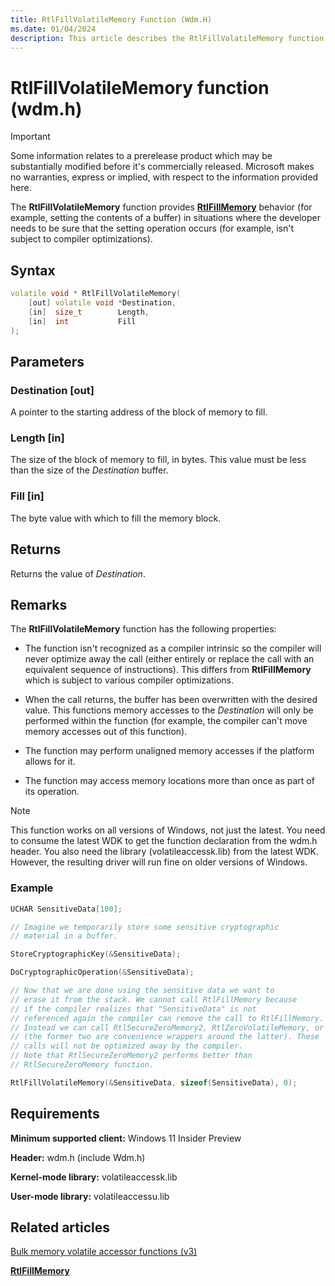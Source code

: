 ```yaml
---
title: RtlFillVolatileMemory Function (Wdm.H)
ms.date: 01/04/2024
description: This article describes the RtlFillVolatileMemory function (wdm.h).
---
```


# RtlFillVolatileMemory function (wdm.h)

> [!IMPORTANT]
> Some information relates to a prerelease product which may be substantially modified before it's commercially released. Microsoft makes no warranties, express or implied, with respect to the information provided here.

The **RtlFillVolatileMemory** function provides [**RtlFillMemory**](/windows-hardware/drivers/ddi/wdm/nf-wdm-rtlfillmemory) behavior (for example, setting the contents of a buffer) in situations where the developer needs to be sure that the setting operation occurs (for example, isn't subject to compiler optimizations).

## Syntax

```cpp
volatile void * RtlFillVolatileMemory(
    [out] volatile void *Destination,
    [in]  size_t        Length,
    [in]  int           Fill
);
```

## Parameters

### Destination [out]

A pointer to the starting address of the block of memory to fill.

### Length [in]

The size of the block of memory to fill, in bytes. This value must be less than the size of the *Destination* buffer.

### Fill [in]

The byte value with which to fill the memory block.

## Returns

Returns the value of *Destination*.

## Remarks

The **RtlFillVolatileMemory** function has the following properties:

- The function isn't recognized as a compiler intrinsic so the compiler will never optimize away the call (either entirely or replace the call with an equivalent sequence of instructions). This differs from **RtlFillMemory** which is subject to various compiler optimizations.

- When the call returns, the buffer has been overwritten with the desired value. This functions memory accesses to the *Destination* will only be performed within the function (for example, the compiler can't move memory accesses out of this function).

- The function may perform unaligned memory accesses if the platform allows for it.

- The function may access memory locations more than once as part of its operation.

> [!NOTE]
> This function works on all versions of Windows, not just the latest. You need to consume the latest WDK to get the function declaration from the wdm.h header. You also need the library (volatileaccessk.lib) from the latest WDK. However, the resulting driver will run fine on older versions of Windows.

### Example

```cpp
UCHAR SensitiveData[100];

// Imagine we temporarily store some sensitive cryptographic
// material in a buffer.

StoreCryptographicKey(&SensitiveData);

DoCryptographicOperation(&SensitiveData);

// Now that we are done using the sensitive data we want to
// erase it from the stack. We cannot call RtlFillMemory because
// if the compiler realizes that "SensitiveData" is not
// referenced again the compiler can remove the call to RtlFillMemory.
// Instead we can call RtlSecureZeroMemory2, RtlZeroVolatileMemory, or RtlFillVolatileMemory
// (the former two are convenience wrappers around the latter). These
// calls will not be optimized away by the compiler.
// Note that RtlSecureZeroMemory2 performs better than
// RtlSecureZeroMemory function.

RtlFillVolatileMemory(&SensitiveData, sizeof(SensitiveData), 0);
```

## Requirements

**Minimum supported client:** Windows 11 Insider Preview

**Header:** wdm.h (include Wdm.h)

**Kernel-mode library:** volatileaccessk.lib

**User-mode library:** volatileaccessu.lib

## Related articles

[Bulk memory volatile accessor functions (v3)](bulk-memory-volatile-accessor-functions-v3.md)

[**RtlFillMemory**](/windows-hardware/drivers/ddi/wdm/nf-wdm-rtlfillmemory)
